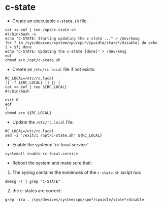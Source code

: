 # c-state

* Create an executable ``c-state.sh`` file:
```
cat << eof | tee /opt/c-state.sh
#!/bin/bash -x
echo "C-STATE: Starting updating the c-state ..." > /dev/kmsg
for f in /sys/devices/system/cpu/cpu*/cpuidle/state*/disable; do echo 1 > $f; done
echo "C-STATE: Updating the c-state [done]" > /dev/kmsg
eof
chmod a+x /opt/c-state.sh

```
* Create an ``/etc/rc.local`` file if not exists:
```
RC_LOCAL=/etc/rc.local
[[ -f ${RC_LOCAL} ]] || (
cat << eof | tee ${RC_LOCAL}
#!/bin/bash

exit 0
eof
)
chmod a+x ${RC_LOCAL}

```
* Update the ``/etc/rc.local`` file:
```
RC_LOCAL=/etc/rc.local
sed -i '/exit/i /opt/c-state.sh' ${RC_LOCAL}

```
* Enable the systemd `rc-local.service``
```
systemctl enable rc-local.service

```

* Reboot the system and make sure that:
1) The syslog contains the evidences of the ``c-state.sh`` script run:
```
dmesg -T | grep "C-STATE"

```
2) the c-states are correct:
```
grep -ira . /sys/devices/system/cpu/cpu*/cpuidle/state*/disable

```
